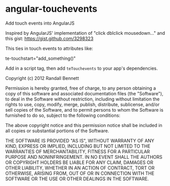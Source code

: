 angular-touchevents
===================

Add touch events into AngularJS


Inspired by AngularJS' implementation of "click dblclick mousedown..." and this gist: https://gist.github.com/3298323 

This ties in touch events to attributes like:
 
   te-touchstart="add_something()"
 
Add in a script tag, then add `teTouchevents` to your app's dependencies.


Copyright (c) 2012 Randall Bennett

Permission is hereby granted, free of charge, to any person obtaining a copy of this software and associated documentation files (the "Software"), to deal in the Software without restriction, including without limitation the rights to use, copy, modify, merge, publish, distribute, sublicense, and/or sell copies of the Software, and to permit persons to whom the Software is furnished to do so, subject to the following conditions:

The above copyright notice and this permission notice shall be included in all copies or substantial portions of the Software.

THE SOFTWARE IS PROVIDED "AS IS", WITHOUT WARRANTY OF ANY KIND, EXPRESS OR IMPLIED, INCLUDING BUT NOT LIMITED TO THE WARRANTIES OF MERCHANTABILITY, FITNESS FOR A PARTICULAR PURPOSE AND NONINFRINGEMENT. IN NO EVENT SHALL THE AUTHORS OR COPYRIGHT HOLDERS BE LIABLE FOR ANY CLAIM, DAMAGES OR OTHER LIABILITY, WHETHER IN AN ACTION OF CONTRACT, TORT OR OTHERWISE, ARISING FROM, OUT OF OR IN CONNECTION WITH THE SOFTWARE OR THE USE OR OTHER DEALINGS IN THE SOFTWARE.